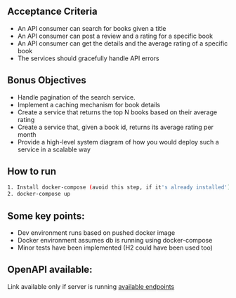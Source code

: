 ## Acceptance Criteria

- An API consumer can search for books given a title
- An API consumer can post a review and a rating for a specific book
- An API consumer can get the details and the average rating of a specific book
- The services should gracefully handle API errors

## Bonus Objectives

- Handle pagination of the search service.
- Implement a caching mechanism for book details
- Create a service that returns the top N books based on their average rating
- Create a service that, given a book id, returns its average rating per month
- Provide a high-level system diagram of how you would deploy such a service in a scalable way

## How to run

```bash
1. Install docker-compose (avoid this step, if it's already installed')
2. docker-compose up
```

## Some key points:

- Dev environment runs based on pushed docker image
- Docker environment assumes db is running using docker-compose
- Minor tests have been implemented (H2 could have been used too)

## OpenAPI available:

Link available only if server is running
[available endpoints](http://localhost:8080/swagger-ui/index.html)